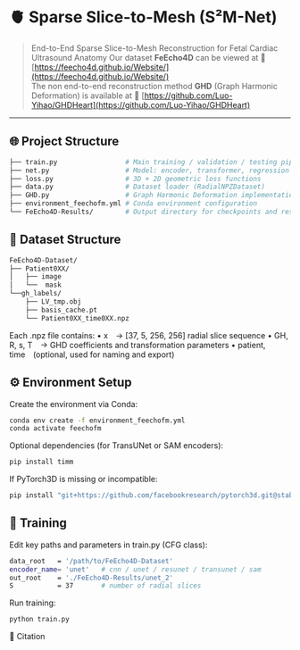 # 🫀 Sparse Slice-to-Mesh (S²M-Net)

> End-to-End Sparse Slice-to-Mesh Reconstruction for Fetal Cardiac Ultrasound Anatomy
> Our dataset **FeEcho4D** can be viewed at 🔗 [https://feecho4d.github.io/Website/](https://feecho4d.github.io/Website/)  
> The non end-to-end reconstruction method **GHD** (Graph Harmonic Deformation) is available at 🔗 [https://github.com/Luo-Yihao/GHDHeart](https://github.com/Luo-Yihao/GHDHeart)


---

## 🌐 Project Structure

```bash
├── train.py                 # Main training / validation / testing pipeline
├── net.py                   # Model: encoder, transformer, regression head
├── loss.py                  # 3D + 2D geometric loss functions
├── data.py                  # Dataset loader (RadialNPZDataset)
├── GHD.py                   # Graph Harmonic Deformation implementation
├── environment_feechofm.yml # Conda environment configuration
└── FeEcho4D-Results/        # Output directory for checkpoints and results
```

## 🧬 Dataset Structure

```bash
FeEcho4D-Dataset/
├── Patient0XX/
│   ├── image
│   └──  mask
└──gh_labels/
    ├── LV_tmp.obj
    ├── basis_cache.pt
    └── Patient0XX_time0XX.npz
```
Each .npz file contains:
	•	x → [37, 5, 256, 256] radial slice sequence
	•	GH, R, s, T → GHD coefficients and transformation parameters
	•	patient, time (optional, used for naming and export)


## ⚙️ Environment Setup

Create the environment via Conda:
```bash
conda env create -f environment_feechofm.yml
conda activate feechofm
```
Optional dependencies (for TransUNet or SAM encoders):
```bash
pip install timm
```
If PyTorch3D is missing or incompatible:
```bash
pip install "git+https://github.com/facebookresearch/pytorch3d.git@stable"
```

## 🚀 Training

Edit key paths and parameters in train.py (CFG class):
```bash
data_root   = '/path/to/FeEcho4D-Dataset'
encoder_name= 'unet'   # cnn / unet / resunet / transunet / sam
out_root    = './FeEcho4D-Results/unet_2'
S           = 37       # number of radial slices
```
Run training:
```bash
python train.py
```


🧠 Citation









